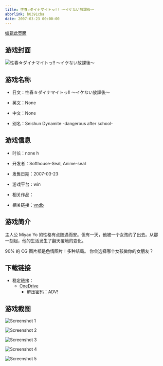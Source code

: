 ```yaml
---
title: 性春☆ダイナマイトっ!! ～イケない放課後～
abbrlink: b0391cba
date: 2007-03-23 00:00:00
---
```

[编辑此页面](https://github.com/ACG-3/ADV3-source/blob/main/source/_posts/games/%E6%80%A7%E6%98%A5%E2%98%86%E3%83%80%E3%82%A4%E3%83%8A%E3%83%9E%E3%82%A4%E3%83%88%E3%81%A3%21%21%20%EF%BD%9E%E3%82%A4%E3%82%B1%E3%81%AA%E3%81%84%E6%94%BE%E8%AA%B2%E5%BE%8C%EF%BD%9E.md)

## 游戏封面

![性春☆ダイナマイトっ!! ～イケない放課後～](https://pan.timero.xyz/d/onedrive/img_lib_001/%E6%80%A7%E6%98%A5%E2%98%86%E3%83%80%E3%82%A4%E3%83%8A%E3%83%9E%E3%82%A4%E3%83%88%E3%81%A3%21%21%20%EF%BD%9E%E3%82%A4%E3%82%B1%E3%81%AA%E3%81%84%E6%94%BE%E8%AA%B2%E5%BE%8C%EF%BD%9E_cover.avif)


## 游戏名称

- 日文：性春☆ダイナマイトっ!! ～イケない放課後～
- 英文：None
- 中文：None

- 别名：Seishun Dynamite -dangerous after school-


## 游戏信息

- 时长：none h
- 开发者：Softhouse-Seal, Anime-seal
- 发售日期：2007-03-23
- 游戏平台：win
- 相关作品：

- 相关链接：[vndb](https://vndb.org/v5112)


## 游戏简介

主人公 Miyao Yo 的性格有点随遇而安。但有一天，他被一个女孩约了出去。从那一刻起，他的生活发生了翻天覆地的变化。

90% 的 CG 图片都是色情图片！多种结局。
你会选择哪个女孩做你的女朋友？




## 下载链接

- 稳定链接：
    - [OneDrive](https://pan.timero.xyz/onedrive/adv_lib_001/%E6%80%A7%E6%98%A5%E2%98%86%E3%83%80%E3%82%A4%E3%83%8A%E3%83%9E%E3%82%A4%E3%83%88%E3%81%A3%21%21%20%EF%BD%9E%E3%82%A4%E3%82%B1%E3%81%AA%E3%81%84%E6%94%BE%E8%AA%B2%E5%BE%8C%EF%BD%9E)
        - 解压密码：ADV!



## 游戏截图


![Screenshot 1](https://pan.timero.xyz/d/onedrive/img_lib_001/%E6%80%A7%E6%98%A5%E2%98%86%E3%83%80%E3%82%A4%E3%83%8A%E3%83%9E%E3%82%A4%E3%83%88%E3%81%A3%21%21%20%EF%BD%9E%E3%82%A4%E3%82%B1%E3%81%AA%E3%81%84%E6%94%BE%E8%AA%B2%E5%BE%8C%EF%BD%9E_Screenshot_1.avif)

![Screenshot 2](https://pan.timero.xyz/d/onedrive/img_lib_001/%E6%80%A7%E6%98%A5%E2%98%86%E3%83%80%E3%82%A4%E3%83%8A%E3%83%9E%E3%82%A4%E3%83%88%E3%81%A3%21%21%20%EF%BD%9E%E3%82%A4%E3%82%B1%E3%81%AA%E3%81%84%E6%94%BE%E8%AA%B2%E5%BE%8C%EF%BD%9E_Screenshot_2.avif)

![Screenshot 3](https://pan.timero.xyz/d/onedrive/img_lib_001/%E6%80%A7%E6%98%A5%E2%98%86%E3%83%80%E3%82%A4%E3%83%8A%E3%83%9E%E3%82%A4%E3%83%88%E3%81%A3%21%21%20%EF%BD%9E%E3%82%A4%E3%82%B1%E3%81%AA%E3%81%84%E6%94%BE%E8%AA%B2%E5%BE%8C%EF%BD%9E_Screenshot_3.avif)

![Screenshot 4](https://pan.timero.xyz/d/onedrive/img_lib_001/%E6%80%A7%E6%98%A5%E2%98%86%E3%83%80%E3%82%A4%E3%83%8A%E3%83%9E%E3%82%A4%E3%83%88%E3%81%A3%21%21%20%EF%BD%9E%E3%82%A4%E3%82%B1%E3%81%AA%E3%81%84%E6%94%BE%E8%AA%B2%E5%BE%8C%EF%BD%9E_Screenshot_4.avif)

![Screenshot 5](https://pan.timero.xyz/d/onedrive/img_lib_001/%E6%80%A7%E6%98%A5%E2%98%86%E3%83%80%E3%82%A4%E3%83%8A%E3%83%9E%E3%82%A4%E3%83%88%E3%81%A3%21%21%20%EF%BD%9E%E3%82%A4%E3%82%B1%E3%81%AA%E3%81%84%E6%94%BE%E8%AA%B2%E5%BE%8C%EF%BD%9E_Screenshot_5.avif)

